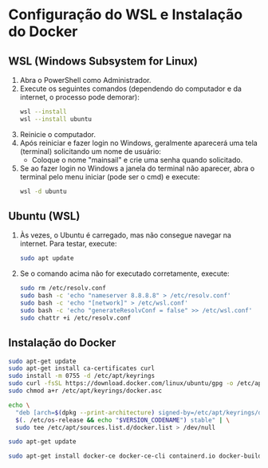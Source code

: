 # Configuração do WSL e Instalação do Docker

## WSL (Windows Subsystem for Linux)

1. Abra o PowerShell como Administrador.
2. Execute os seguintes comandos (dependendo do computador e da internet, o processo pode demorar):
    ```bash
    wsl --install
    wsl --install ubuntu
    ```
3. Reinicie o computador.
4. Após reiniciar e fazer login no Windows, geralmente aparecerá uma tela (terminal) solicitando um nome de usuário:
    - Coloque o nome "mainsail" e crie uma senha quando solicitado.
5. Se ao fazer login no Windows a janela do terminal não aparecer, abra o terminal pelo menu iniciar (pode ser o cmd) e execute:
    ```bash
    wsl -d ubuntu
    ```

## Ubuntu (WSL)

1. Às vezes, o Ubuntu é carregado, mas não consegue navegar na internet. Para testar, execute:
    ```bash
    sudo apt update
    ```
2. Se o comando acima não for executado corretamente, execute:
    ```bash
    sudo rm /etc/resolv.conf
    sudo bash -c 'echo "nameserver 8.8.8.8" > /etc/resolv.conf'
    sudo bash -c 'echo "[network]" > /etc/wsl.conf'
    sudo bash -c 'echo "generateResolvConf = false" >> /etc/wsl.conf'
    sudo chattr +i /etc/resolv.conf
    ```

## Instalação do Docker

```bash
sudo apt-get update
sudo apt-get install ca-certificates curl
sudo install -m 0755 -d /etc/apt/keyrings
sudo curl -fsSL https://download.docker.com/linux/ubuntu/gpg -o /etc/apt/keyrings/docker.asc
sudo chmod a+r /etc/apt/keyrings/docker.asc

echo \
  "deb [arch=$(dpkg --print-architecture) signed-by=/etc/apt/keyrings/docker.asc] https://download.docker.com/linux/ubuntu \
  $(. /etc/os-release && echo "$VERSION_CODENAME") stable" | \
  sudo tee /etc/apt/sources.list.d/docker.list > /dev/null

sudo apt-get update

sudo apt-get install docker-ce docker-ce-cli containerd.io docker-buildx-plugin docker-compose-plugin
